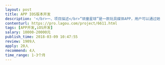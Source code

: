 ```yaml
---                
layout: post       
title: APP IOS版本开发           
description: '</br>一、项目描述</br>“顽童星球”是一款玩具媒体APP，用户可以通过她来了解玩具的动态、玩法、与志趣相投的人交流、查看最新的优惠信息等等...目前已完成android版本开发，IOS界面与android界面一致</br></br>二、主要功能点</br>视频压缩上传、扫码识别、文章展示、文章评论、点赞、视频播放、动态展示、WEBVIEW交互、网页唤醒...</br></br>三、开发人员要求</br>1.熟悉OC、IOS界面开发、HTTP协议、JSON数据格式、WEBVIEW交互、IOS内存控制、相机调用（扫码、拍照、视频录制）相关接口</br>2.有成熟作品案例</br>'     
contenturl: https://pro.lagou.com/project/6611.html      
tags: [APP开发,iOS开发]            
salary: 10000-20000元          
publish_time: 2018-03-09 10:47:55         
review: 1909人                   
apply: 20人                   
recommend: 4人                   
time_range: 1-3个月              
---                 
```

